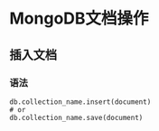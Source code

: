 # MongoDB文档操作

## 插入文档

### 语法

```shell
db.collection_name.insert(document)
# or
db.collection_name.save(document)
```

